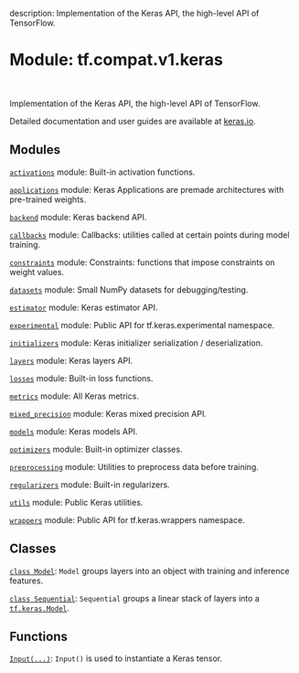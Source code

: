 description: Implementation of the Keras API, the high-level API of TensorFlow.

<div itemscope itemtype="http://developers.google.com/ReferenceObject">
<meta itemprop="name" content="tf.compat.v1.keras" />
<meta itemprop="path" content="Stable" />
</div>

# Module: tf.compat.v1.keras

<!-- Insert buttons and diff -->

<table class="tfo-notebook-buttons tfo-api nocontent" align="left">

</table>



Implementation of the Keras API, the high-level API of TensorFlow.


Detailed documentation and user guides are available at
[keras.io](https://keras.io).

## Modules

[`activations`](../../../tf/compat/v1/keras/activations.md) module: Built-in activation functions.

[`applications`](../../../tf/compat/v1/keras/applications.md) module: Keras Applications are premade architectures with pre-trained weights.

[`backend`](../../../tf/compat/v1/keras/backend.md) module: Keras backend API.

[`callbacks`](../../../tf/compat/v1/keras/callbacks.md) module: Callbacks: utilities called at certain points during model training.

[`constraints`](../../../tf/compat/v1/keras/constraints.md) module: Constraints: functions that impose constraints on weight values.

[`datasets`](../../../tf/compat/v1/keras/datasets.md) module: Small NumPy datasets for debugging/testing.

[`estimator`](../../../tf/compat/v1/keras/estimator.md) module: Keras estimator API.

[`experimental`](../../../tf/compat/v1/keras/experimental.md) module: Public API for tf.keras.experimental namespace.

[`initializers`](../../../tf/compat/v1/keras/initializers.md) module: Keras initializer serialization / deserialization.

[`layers`](../../../tf/compat/v1/keras/layers.md) module: Keras layers API.

[`losses`](../../../tf/compat/v1/keras/losses.md) module: Built-in loss functions.

[`metrics`](../../../tf/compat/v1/keras/metrics.md) module: All Keras metrics.

[`mixed_precision`](../../../tf/compat/v1/keras/mixed_precision.md) module: Keras mixed precision API.

[`models`](../../../tf/compat/v1/keras/models.md) module: Keras models API.

[`optimizers`](../../../tf/compat/v1/keras/optimizers.md) module: Built-in optimizer classes.

[`preprocessing`](../../../tf/compat/v1/keras/preprocessing.md) module: Utilities to preprocess data before training.

[`regularizers`](../../../tf/compat/v1/keras/regularizers.md) module: Built-in regularizers.

[`utils`](../../../tf/compat/v1/keras/utils.md) module: Public Keras utilities.

[`wrappers`](../../../tf/compat/v1/keras/wrappers.md) module: Public API for tf.keras.wrappers namespace.

## Classes

[`class Model`](../../../tf/keras/Model.md): `Model` groups layers into an object with training and inference features.

[`class Sequential`](../../../tf/keras/Sequential.md): `Sequential` groups a linear stack of layers into a <a href="../../../tf/keras/Model.md"><code>tf.keras.Model</code></a>.

## Functions

[`Input(...)`](../../../tf/keras/Input.md): `Input()` is used to instantiate a Keras tensor.

